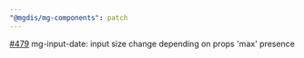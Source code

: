 ```yaml
---
"@mgdis/mg-components": patch
---
```


[#479](https://gitlab.mgdis.fr/core/core-ui/core-ui/-/issues/479) mg-input-date: input size change depending on props 'max' presence
